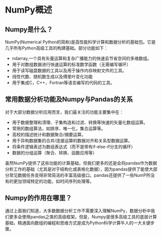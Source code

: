 # NumPy概述

## Numpy是什么？
NumPy(Numerical Python的简称)是高性能科学计算和数据分析的基础包。它是几乎所有Python高级工具的构建基础。部分功能如下：
* ndarray,一个具有矢量运算和复杂广播能力的快速且节省空间的多维数组。
* 用于对数组数据进行快速运算的标准数学函数（无需编写循环）
* 用于读写磁盘数据的工具以及用于操作内存映射文件的工具。
* 线性代数、随机数生成以及傅里叶变化功能
* 用于集成C，C++，Fortran等语言编写的代码的工具。

## 常用数据分析功能及Numpy与Pandas的关系
对于大部分数据分析应用而言，我们最关注的功能主要集中在：
* 用于数据整理和清理、子集构造和过滤、转换等快速的矢量化数组运算。
* 常用的数组算法，如排序、唯一化，集合运算等。
* 高校的描述统计和数据聚合/摘要运算。
* 用于异构数据集的合并/连接运算的数据对齐和关系型数据运算。
* 将条件逻辑表述为数组表达式（而不是带有if-else-if分支的循环）
* 数据的分组运算（聚合、转换、函数应用等）

虽然NumPy提供了这些功能的计算基础，但我们更多的还是会将pandas作为数据分析工作的基础（尤其是对于结构化或表格化数据），因为pandas提供了能使大部分常见数据任务变得非常简洁的丰富高级接口。pandas还提供了一些NumP所没有的更加领域特定的功能，如时间序列处理等。

## Numpy的作用在哪里？
通过上面我们知道，大多数数据分析工作不需要深入理解NumPy，数据分析中我们更多会使用pandas之类的高级框架。但是，Numpy是很多高级工具的底层计算基础，精通面向数组的编程和思维方式是成为Python科学计算牛人的一大关键步骤。

